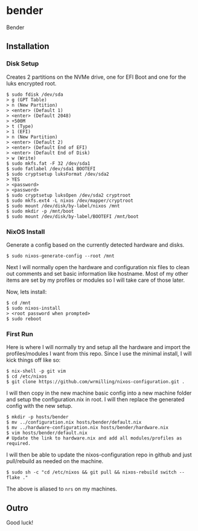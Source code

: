 # bender

Bender

## Installation

### Disk Setup

Creates 2 partitions on the NVMe drive, one for EFI Boot and one for the luks encrypted root.

```
$ sudo fdisk /dev/sda
> g (GPT Table)
> n (New Partition)
> <enter> (Default 1)
> <enter> (Default 2048)
> +500M
> t (Type)
> 1 (EFI)
> n (New Partition)
> <enter> (Default 2)
> <enter> (Default End of EFI)
> <enter> (Default End of Disk)
> w (Write)
$ sudo mkfs.fat -F 32 /dev/sda1
$ sudo fatlabel /dev/sda1 BOOTEFI
$ sudo cryptsetup luksFormat /dev/sda2
> YES
> <password>
> <password>
$ sudo cryptsetup luksOpen /dev/sda2 cryptroot
$ sudo mkfs.ext4 -L nixos /dev/mapper/cryptroot
$ sudo mount /dev/disk/by-label/nixos /mnt
$ sudo mkdir -p /mnt/boot
$ sudo mount /dev/disk/by-label/BOOTEFI /mnt/boot
```

### NixOS Install

Generate a config based on the currently detected hardware and disks.

```
$ sudo nixos-generate-config --root /mnt
```

Next I will normally open the hardware and configuration nix files to clean out comments and set basic information like hostname. Most of my other items are set by my profiles or modules so I will take care of those later.

Now, lets install:

```
$ cd /mnt
$ sudo nixos-install
> <root password when prompted>
$ sudo reboot
```

### First Run

Here is where I will normally try and setup all the hardware and import the profiles/modules I want from this repo. Since I use the minimal install, I will kick things off like so:

```
$ nix-shell -p git vim
$ cd /etc/nixos
$ git clone https://github.com/wrmilling/nixos-configuration.git .
```

I will then copy in the new machine basic config into a new machine folder and setup the configuration.nix in root. I will then replace the generated config with the new setup.

```
$ mkdir -p hosts/bender
$ mv ../configuration.nix hosts/bender/default.nix
$ mv ../hardware-configuration.nix hosts/bender/hardware.nix
$ vim hosts/bender/default.nix
# Update the link to hardware.nix and add all modules/profiles as required.
```

I will then be able to update the nixos-configuration repo in github and just pull/rebuild as needed on the machine.

```
$ sudo sh -c "cd /etc/nixos && git pull && nixos-rebuild switch --flake ."
```

The above is aliased to `nrs` on my machines.

## Outro

Good luck!